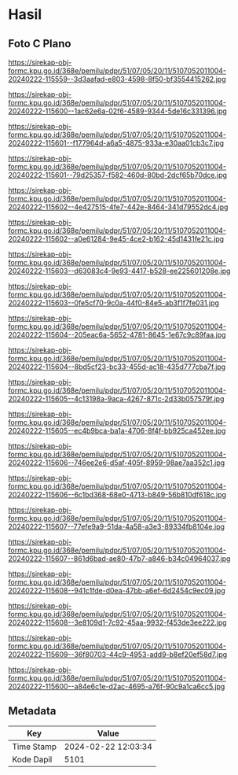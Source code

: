 # Hasil

## Foto C Plano

https://sirekap-obj-formc.kpu.go.id/368e/pemilu/pdpr/51/07/05/20/11/5107052011004-20240222-115559--3d3aafad-e803-4598-8f50-bf3554415262.jpg

https://sirekap-obj-formc.kpu.go.id/368e/pemilu/pdpr/51/07/05/20/11/5107052011004-20240222-115600--1ac62e6a-02f6-4589-9344-5de16c331396.jpg

https://sirekap-obj-formc.kpu.go.id/368e/pemilu/pdpr/51/07/05/20/11/5107052011004-20240222-115601--f177964d-a6a5-4875-933a-e30aa01cb3c7.jpg

https://sirekap-obj-formc.kpu.go.id/368e/pemilu/pdpr/51/07/05/20/11/5107052011004-20240222-115601--79d25357-f582-460d-80bd-2dcf65b70dce.jpg

https://sirekap-obj-formc.kpu.go.id/368e/pemilu/pdpr/51/07/05/20/11/5107052011004-20240222-115602--4e427515-4fe7-442e-8464-341d79552dc4.jpg

https://sirekap-obj-formc.kpu.go.id/368e/pemilu/pdpr/51/07/05/20/11/5107052011004-20240222-115602--a0e61284-9e45-4ce2-b162-45d1431fe21c.jpg

https://sirekap-obj-formc.kpu.go.id/368e/pemilu/pdpr/51/07/05/20/11/5107052011004-20240222-115603--d63083c4-9e93-4417-b528-ee225601208e.jpg

https://sirekap-obj-formc.kpu.go.id/368e/pemilu/pdpr/51/07/05/20/11/5107052011004-20240222-115603--0fe5cf70-9c0a-44f0-84e5-ab3f1f7fe031.jpg

https://sirekap-obj-formc.kpu.go.id/368e/pemilu/pdpr/51/07/05/20/11/5107052011004-20240222-115604--205eac6a-5652-4781-8645-1e67c9c89faa.jpg

https://sirekap-obj-formc.kpu.go.id/368e/pemilu/pdpr/51/07/05/20/11/5107052011004-20240222-115604--8bd5cf23-bc33-455d-ac18-435d777cba7f.jpg

https://sirekap-obj-formc.kpu.go.id/368e/pemilu/pdpr/51/07/05/20/11/5107052011004-20240222-115605--4c13198a-9aca-4267-871c-2d33b057579f.jpg

https://sirekap-obj-formc.kpu.go.id/368e/pemilu/pdpr/51/07/05/20/11/5107052011004-20240222-115605--ec4b9bca-ba1a-4706-8f4f-bb925ca452ee.jpg

https://sirekap-obj-formc.kpu.go.id/368e/pemilu/pdpr/51/07/05/20/11/5107052011004-20240222-115606--746ee2e6-d5af-405f-8959-98ae7aa352c1.jpg

https://sirekap-obj-formc.kpu.go.id/368e/pemilu/pdpr/51/07/05/20/11/5107052011004-20240222-115606--6c1bd368-68e0-4713-b849-56b810df618c.jpg

https://sirekap-obj-formc.kpu.go.id/368e/pemilu/pdpr/51/07/05/20/11/5107052011004-20240222-115607--77efe9a9-51da-4a58-a3e3-89334fb8104e.jpg

https://sirekap-obj-formc.kpu.go.id/368e/pemilu/pdpr/51/07/05/20/11/5107052011004-20240222-115607--861d6bad-ae80-47b7-a846-b34c04964037.jpg

https://sirekap-obj-formc.kpu.go.id/368e/pemilu/pdpr/51/07/05/20/11/5107052011004-20240222-115608--941c1fde-d0ea-47bb-a6ef-6d2454c9ec09.jpg

https://sirekap-obj-formc.kpu.go.id/368e/pemilu/pdpr/51/07/05/20/11/5107052011004-20240222-115608--3e8109d1-7c92-45aa-9932-f453de3ee222.jpg

https://sirekap-obj-formc.kpu.go.id/368e/pemilu/pdpr/51/07/05/20/11/5107052011004-20240222-115609--36f80703-44c9-4953-add9-b8ef20ef58d7.jpg

https://sirekap-obj-formc.kpu.go.id/368e/pemilu/pdpr/51/07/05/20/11/5107052011004-20240222-115600--a84e6c1e-d2ac-4695-a76f-90c9a1ca6cc5.jpg


## Metadata

| Key        | Value               |
| ---------- | ------------------- |
| Time Stamp | 2024-02-22 12:03:34 |
| Kode Dapil | 5101                |



